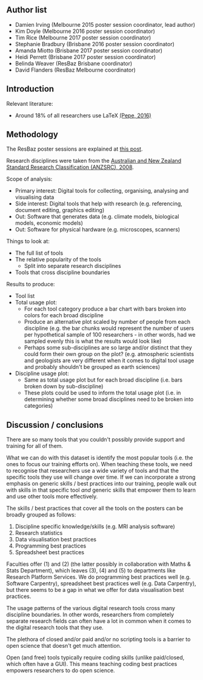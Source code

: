 ## Author list

* Damien Irving (Melbourne 2015 poster session coordinator, lead author)  
* Kim Doyle (Melbourne 2016 poster session coordinator)  
* Tim Rice (Melbourne 2017 poster session coordinator)  
* Stephanie Bradbury (Brisbane 2016 poster session coordinator)  
* Amanda Miotto (Brisbane 2017 poster session coordinator)  
* Heidi Perrett (Brisbane 2017 poster session coordinator)  
* Belinda Weaver (ResBaz Brisbane coordinator)  
* David Flanders (ResBaz Melbourne coordinator)  

## Introduction

Relevant literature:  
* Around 18% of all researchers use LaTeX [(Pepe, 2016)](https://www.authorea.com/users/3/articles/107393-how-many-scholarly-articles-are-written-in-latex/_show_article)  


## Methodology

The ResBaz poster sessions are explained at [this post](http://melbourne.resbaz.edu.au/post/108054124634/the-resbaz-poster-session-with-a-difference).

Research disciplines were taken from the [Australian and New Zealand Standard Research Classification (ANZSRC), 2008](http://www.abs.gov.au/ausstats/abs@.nsf/Products/6BB427AB9696C225CA2574180004463E?opendocument).

Scope of analysis:  
* Primary interest: Digital tools for collecting, organising, analysing and visualising data 
* Side interest: Digital tools that help with research (e.g. referencing, document editing, graphics editing) 
* Out: Software that generates data (e.g. climate models, biological models, economic models)
* Out: Software for physical hardware (e.g. microscopes, scanners)

Things to look at:
* The full list of tools
* The relative popularity of the tools
  * Split into separate research disciplines
* Tools that cross discipline boundaries

Results to produce:
* Tool list
* Total usage plot:
  * For each tool category produce a bar chart with bars broken into colors for each broad discipline
  * Produce an alternative plot scaled by number of people from each discipline (e.g. the bar chunks would represent the number of users per hypothetical sample of 100 researchers - in other words, had we sampled evenly this is what the results would look like)
  * Perhaps some sub-disciplines are so large and/or distinct that they could form their own group on the plot? (e.g. atmospheric scientists and geologists are very different when it comes to digital tool usage and probably shouldn't be grouped as earth sciences)
* Discipline usage plot:
  * Same as total usage plot but for each broad discipline (i.e. bars broken down by sub-discipline)
  * These plots could be used to inform the total usage plot (i.e. in determining whether some broad disciplines need to be broken into categories)


## Discussion / conclusions

There are so many tools that you couldn't possibly provide support and training for all of them.

What we can do with this dataset is identify the most popular tools (i.e. the ones to focus our training efforts on).
When teaching these tools, we need to recognise that researchers use a wide variety of tools
and that the specific tools they use will change over time.
If we can incorporate a strong emphasis on generic skills / best practices into our training,
people walk out with skills in that specific tool *and* 
generic skills that empower them to learn and use other tools more effectively.

The skills / best practices that cover all the tools on the posters can be broadly grouped as follows:
1. Discipline specific knowledge/skills (e.g. MRI analysis software)
2. Research statistics
3. Data visualisation best practices
4. Programming best practices
5. Spreadsheet best practices

Faculties offer (1) and (2) (the latter possibly in collaboration with Maths & Stats Department),
which leaves (3), (4) and (5) to departments like Research Platform Services.
We do programming best practices well (e.g. Software Carpentry),
spreadsheet best practices well (e.g. Data Carpentry),
but there seems to be a gap in what we offer for data visualisation best practices.

The usage patterns of the various digital research tools cross many discipline boundaries.
In other words, researchers from completely separate research fields can often have a lot in common
when it comes to the digital research tools that they use.

The plethora of closed and/or paid and/or no scripting tools is a barrier to open science that doesn't get much attention.

Open (and free) tools typically require coding skills (unlike paid/closed, which often have a GUI).
This means teaching coding best practices empowers researchers to do open science.

